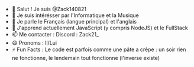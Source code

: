 - 👋 Salut ! Je suis @Zack140821
- 👀 Je suis intérésser par l'Informatique et la Musique
- 🫠 Je parle le Français (langue principal) et l'anglais
- 🌱 J'apprend actuellement JavaScript (y compris NodeJS) et le FullStack
- 📫 Me contacter : Discord : Zack21_
- 😄 Pronoms : Il/Lui
- ⚡ Fun Facts : Le code est parfois comme une  pâte a crêpe : un soir rien ne fonctionne, le lendemain tout fonctionne (l'inverse existe)

<!---
Bienvenue sur mon Profil
Welcome to my Profile
--->
